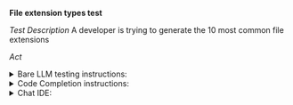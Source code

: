 **File extension types test**

*Test Description*
A developer is trying to generate the 10 most common file extensions

*Act*

<details>
<summary>Bare LLM testing instructions:</summary>

- Open the prompt.txt file
- Copy a question located in the prompt.txt file to the chat window
- Submit the question
- Open the project static-data-generation/file-extension-types/java
- Open the filelib.ts file
- Add the suggested function to the filelib.ts file

</details>

<details>
<summary>Code Completion instructions:</summary>

- Open the project static-data-generation/file-extension-types/java in IDE
- Open the filelib.ts file
- Type in the file:

```TypeScript
const top10FilesExtensionsWithDot: string[] = [
```

- Press ENTER
- Accept a sequence of suggestions using the TAB and ENTER keys

</details>

<details>
<summary>Chat IDE:</summary>

- Open the project static-data-generation/file-extension-types/java
- Open the filelib.ts file
- Type in the chat window:

```
Generate const top10FilesExtensionsWithDot: string[] = [
```

- Add the suggested function to the filelib.ts file

*Assert conditions*

- Copy the lib.test.ts file to the static-data-generation/file-extension-types/TypeScript/VSCode/src folder
- Install project dependencies. Run under VSCode folder:
npm install
- Run tests under VSCode folder:
npm test
- Code must compile
- Tests must pass successfully
- The array must contain 10 types of file extensions

*Additional note*

The correct solutions is in the correctResponse.txt file
